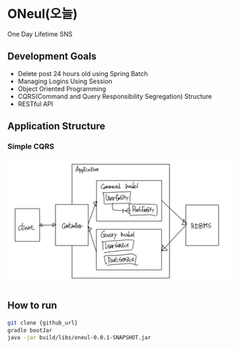 # ONeul(오늘)
One Day Lifetime SNS

## Development Goals
- Delete post 24 hours old using Spring Batch
- Managing Logins Using Session
- Object Oriented Programming 
- CQRS(Command and Query Responsibility Segregation) Structure
- RESTful API

## Application Structure
### Simple CQRS
<p align="center"><img src="asset/cqrs_normal.jpeg"></p>

## How to run
```bash
git clone {github_url}
gradle bootJar
java -jar build/libs/oneul-0.0.1-SNAPSHOT.jar 
```

